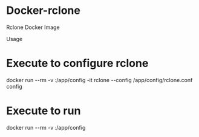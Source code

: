 # Docker-rclone
Rclone Docker Image

Usage

# Execute to configure rclone
docker run --rm -v <config storage location>:/app/config -it rclone --config /app/config/rclone.conf config

# Execute to run
docker run --rm -v <config storage location>:/app/config

